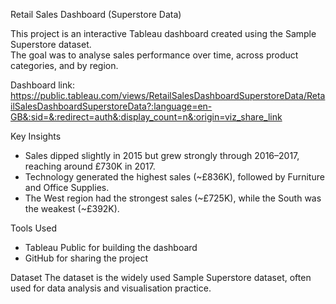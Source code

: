 Retail Sales Dashboard (Superstore Data)

This project is an interactive Tableau dashboard created using the Sample Superstore dataset.  
The goal was to analyse sales performance over time, across product categories, and by region.

Dashboard link: https://public.tableau.com/views/RetailSalesDashboardSuperstoreData/RetailSalesDashboardSuperstoreData?:language=en-GB&:sid=&:redirect=auth&:display_count=n&:origin=viz_share_link

 Key Insights
- Sales dipped slightly in 2015 but grew strongly through 2016–2017, reaching around £730K in 2017.  
- Technology generated the highest sales (~£836K), followed by Furniture and Office Supplies.  
- The West region had the strongest sales (~£725K), while the South was the weakest (~£392K).  

Tools Used
- Tableau Public for building the dashboard  
- GitHub for sharing the project  

 Dataset
The dataset is the widely used Sample Superstore dataset, often used for data analysis and visualisation practice.  
